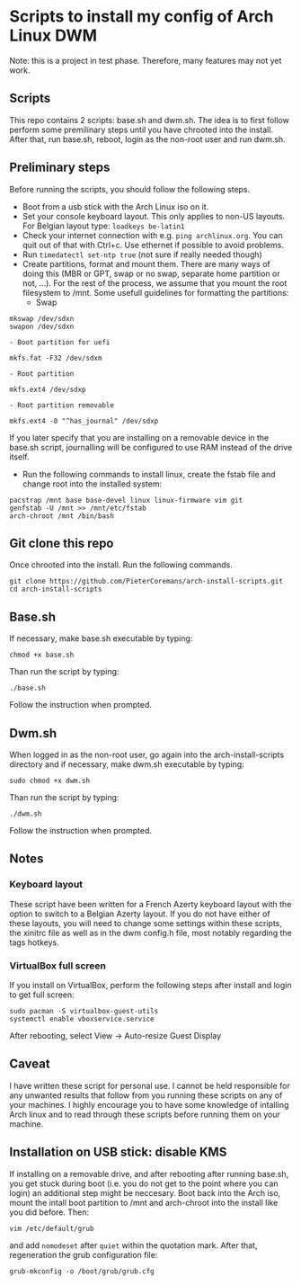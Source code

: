 # Scripts to install my config of Arch Linux DWM
Note: this is a project in test phase. Therefore, many features may not yet work.

## Scripts
This repo contains 2 scripts: base.sh and dwm.sh.
The idea is to first follow perform some premilinary steps until you have chrooted into the install. After that, run base.sh, reboot, login as the non-root user and run dwm.sh.

## Preliminary steps
Before running the scripts, you should follow the following steps.
- Boot from a usb stick with the Arch Linux iso on it.
- Set your console keyboard layout. This only applies to non-US layouts. For Belgian layout type: `loadkeys be-latin1`
- Check your internet connection with e.g. `ping archlinux.org`. You can quit out of that with Ctrl+c. Use ethernet if possible to avoid problems.
- Run `timedatectl set-ntp true` (not sure if really needed though)
- Create partitions, format and mount them. There are many ways of doing this (MBR or GPT, swap or no swap, separate home partition or not, ...). For the rest of the process, we assume that you mount the root filesystem to /mnt.
Some usefull guidelines for formatting the partitions:
    - Swap
```
mkswap /dev/sdxn
swapon /dev/sdxn
```

    - Boot partition for uefi
```
mkfs.fat -F32 /dev/sdxm
```

    - Root partition
```
mkfs.ext4 /dev/sdxp
```

    - Root partition removable
```
mkfs.ext4 -0 "^has_journal" /dev/sdxp
```

If you later specify that you are installing on a removable device in the base.sh script, journalling will be configured to use RAM instead of the drive itself. 

- Run the following commands to install linux, create the fstab file and change root into the installed system:
```
pacstrap /mnt base base-devel linux linux-firmware vim git
genfstab -U /mnt >> /mnt/etc/fstab
arch-chroot /mnt /bin/bash
```
## Git clone this repo
Once chrooted into the install. Run the following commands.
```
git clone https://github.com/PieterCoremans/arch-install-scripts.git
cd arch-install-scripts
```

## Base.sh
If necessary, make base.sh executable by typing:
```
chmod +x base.sh
```

Than run the script by typing:
```
./base.sh
```
Follow the instruction when prompted.

## Dwm.sh
When logged in as the non-root user, go again into the arch-install-scripts directory and if necessary, make dwm.sh executable by typing:
```
sudo chmod +x dwm.sh
```

Than run the script by typing:
```
./dwm.sh
```
Follow the instruction when prompted.

## Notes

### Keyboard layout
These script have been written for a French Azerty keyboard layout with the option to switch to a Belgian Azerty layout. If you do not have either of these layouts, you will need to change some settings within these scripts, the xinitrc file  as well as in the dwm config.h file, most notably regarding the tags hotkeys.

### VirtualBox full screen
If you install on VirtualBox, perform the following steps after install and login to get full screen:
```
sudo pacman -S virtualbox-guest-utils
systemctl enable vboxservice.service
```
After rebooting, select View -> Auto-resize Guest Display

## Caveat
I have written these script for personal use. I cannot be held responsible for any unwanted results that follow from you running these scripts on any of your machines. I highly encourage you to have some knowledge of intalling Arch linux and to read through these scripts before running them on your machine.

## Installation on USB stick: disable KMS
If installing on a removable drive, and after rebooting after running base.sh, you get stuck during boot (i.e. you do not get to the point where you can login) an additional step might be neccesary.
Boot back into the Arch iso, mount the intall boot partition to /mnt and arch-chroot into the install like you did before. Then:
```
vim /etc/default/grub
```
and add `nomodeset` after `quiet` within the quotation mark. After that, regeneration the grub configuration file:
```
grub-mkconfig -o /boot/grub/grub.cfg
```
